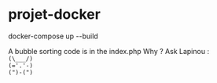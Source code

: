 # projet-docker

docker-compose up --build

A bubble sorting code is in the index.php 
Why ? Ask Lapinou :  
`(\___/)`  
`(='.'-)`  
`(")-(")`
